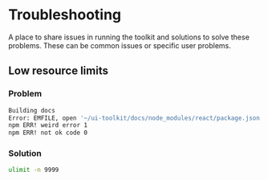 # Troubleshooting
A place to share issues in running the toolkit and solutions to solve these problems. These can be common issues or specific user problems.

## Low resource limits

### Problem

```bash
Building docs
Error: EMFILE, open '~/ui-toolkit/docs/node_modules/react/package.json'
npm ERR! weird error 1
npm ERR! not ok code 0
```

### Solution
```bash
ulimit -n 9999
```

